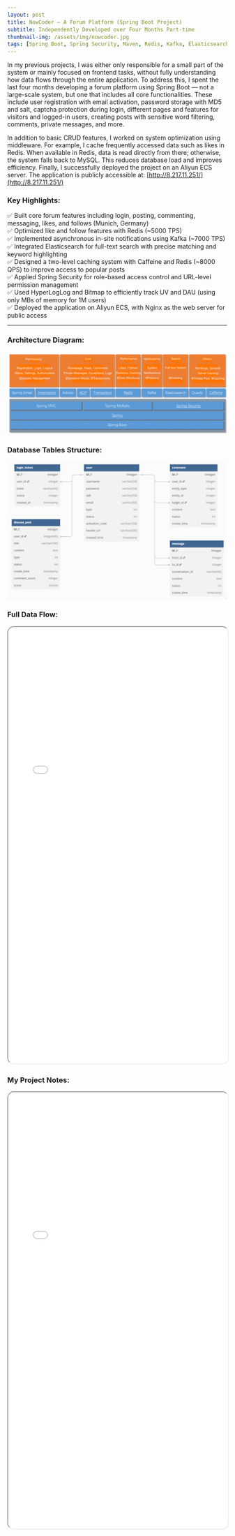 ```yaml
---
layout: post
title: NowCoder — A Forum Platform (Spring Boot Project)
subtitle: Independently Developed over Four Months Part-time
thumbnail-img: /assets/img/nowcoder.jpg
tags: [Spring Boot, Spring Security, Maven, Redis, Kafka, Elasticsearch, MySQL, Thymeleaf, Kaptcha, Spring Email, Quartz, Caffeine, Spring Boot Actuator, Independent Developer, Fullstack, Web Development]
---
```


In my previous projects, I was either only responsible for a small part of the system or mainly focused on frontend tasks, without fully understanding how data flows through the entire application. To address this, I spent the last four months developing a forum platform using Spring Boot — not a large-scale system, but one that includes all core functionalities. These include user registration with email activation, password storage with MD5 and salt, captcha protection during login, different pages and features for visitors and logged-in users, creating posts with sensitive word filtering, comments, private messages, and more.

In addition to basic CRUD features, I worked on system optimization using middleware. For example, I cache frequently accessed data such as likes in Redis. When available in Redis, data is read directly from there; otherwise, the system falls back to MySQL. This reduces database load and improves efficiency. Finally, I successfully deployed the project on an Aliyun ECS server. The application is publicly accessible at: [http://8.217.11.251/](http://8.217.11.251/)

### Key Highlights:

✅ Built core forum features including login, posting, commenting, messaging, likes, and follows (Munich, Germany)  
✅ Optimized like and follow features with Redis (~5000 TPS)  
✅ Implemented asynchronous in-site notifications using Kafka (~7000 TPS)  
✅ Integrated Elasticsearch for full-text search with precise matching and keyword highlighting  
✅ Designed a two-level caching system with Caffeine and Redis (~8000 QPS) to improve access to popular posts  
✅ Applied Spring Security for role-based access control and URL-level permission management  
✅ Used HyperLogLog and Bitmap to efficiently track UV and DAU (using only MBs of memory for 1M users)  
✅ Deployed the application on Aliyun ECS, with Nginx as the web server for public access  

---

### Architecture Diagram:
![architecture](/assets/img/nowcoder-structure.jpg)


### Database Tables Structure:
![Tables in MySQL Database](/assets/img/db.jpg)


### Full Data Flow:
<iframe 
  src="/assets/pdf/nowcoder-Datenfluss.pdf" 
  width="100%" 
  height="1000px" 
  style="border-radius: 15px;">
</iframe>


### My Project Notes:
<iframe 
  src="/assets/pdf/nowcoder-Note2.0.pdf" 
  width="100%" 
  height="1000px" 
  style="border-radius: 15px;">
</iframe>
